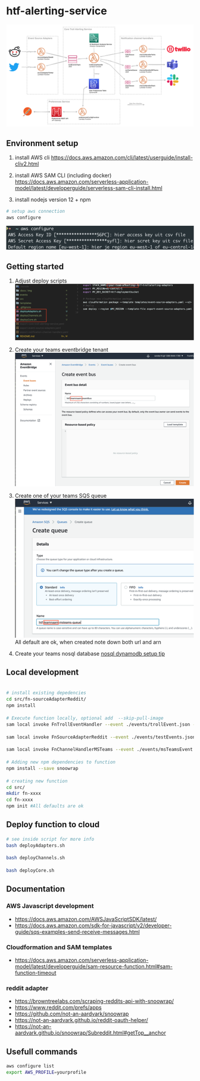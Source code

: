 # htf-alerting-service

![Full Solution Architecture](docs/img/full-architecture.png)

## Environment setup

1. install AWS cli
https://docs.aws.amazon.com/cli/latest/userguide/install-cliv2.html

2. install AWS SAM CLI (including docker)
https://docs.aws.amazon.com/serverless-application-model/latest/developerguide/serverless-sam-cli-install.html

3. install nodejs version 12 + npm

```bash
# setup aws connection
aws configure
```

![ex](./docs/img/awsconfigure.png)

## Getting started

1. Adjust deploy scripts
![setup-1](./docs/img/setup-1.png)

2. Create your teams eventbridge tenant
![eventbridge](./docs/img/eventbus-creation.png)

3. Create one of your teams SQS queue
![sqs](./docs/img/sqsqueue2.png)
All default are ok, when created note down both url and arn

4. Create your teams nosql database
[nosql dynamodb setup tip](./docs/databasetip.md)


## Local development

```bash

# install existing depedencies
cd src/fn-sourceAdapterReddit/
npm install

# Execute function locally, optional add  --skip-pull-image 
sam local invoke FnTrollEventHandler --event ./events/trollEvent.json -t templates/core-troll-alerting-service.yaml

sam local invoke FnSourceAdapterReddit --event ./events/testEvents.json -t templates/event-source-adapters.yaml

sam local invoke FnChannelHandlerMSTeams --event ./events/msTeamsEvent.json -t templates/notification-channel-handlers.yaml --skip-pull-image

# Adding new npm dependencies to function
npm install --save snoowrap

# creating new function
cd src/
mkdir fn-xxxx
cd fn-xxxx
npm init #All defaults are ok

```

## Deploy function to cloud

```bash
# see inside script for more info
bash deployAdapters.sh

bash deployChannels.sh

bash deployCore.sh

```

## Documentation

### AWS Javascript development
* https://docs.aws.amazon.com/AWSJavaScriptSDK/latest/
* https://docs.aws.amazon.com/sdk-for-javascript/v2/developer-guide/sqs-examples-send-receive-messages.html

### Cloudformation and SAM templates
* https://docs.aws.amazon.com/serverless-application-model/latest/developerguide/sam-resource-function.html#sam-function-timeout

### reddit adapter
* https://browntreelabs.com/scraping-reddits-api-with-snoowrap/
* https://www.reddit.com/prefs/apps
* https://github.com/not-an-aardvark/snoowrap
* https://not-an-aardvark.github.io/reddit-oauth-helper/
* https://not-an-aardvark.github.io/snoowrap/Subreddit.html#getTop__anchor

## Usefull commands

```bash
aws configure list
export AWS_PROFILE=yourprofile
```
